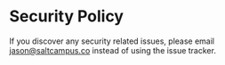 # Security Policy

If you discover any security related issues, please email jason@saltcampus.co instead of using the issue tracker.
